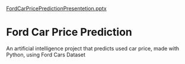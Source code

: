 [FordCarPricePredictionPresentetion.pptx](https://github.com/Rosenkreig/fordCarPricePrediction.py/files/15220523/FordCarPricePredictionPresentetion.pptx)

# Ford Car Price Prediction
An artificial intelligence project that predicts used car price, made with Python, using Ford Cars Dataset
